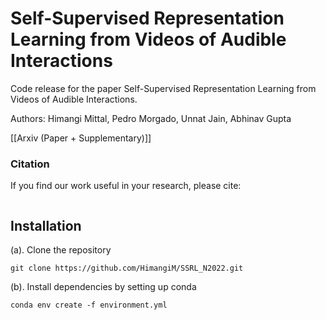 # Self-Supervised Representation Learning from Videos of Audible Interactions

Code release for the paper Self-Supervised Representation Learning from Videos of Audible Interactions.

Authors: Himangi Mittal, Pedro Morgado, Unnat Jain, Abhinav Gupta

[[Arxiv (Paper + Supplementary)]]

### Citation
If you find our work useful in your research, please cite:
```
```

## Installation
(a). Clone the repository
```
git clone https://github.com/HimangiM/SSRL_N2022.git
```
(b). Install dependencies by setting up conda
```
conda env create -f environment.yml
```
